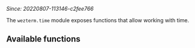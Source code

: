*Since: 20220807-113146-c2fee766*

The `wezterm.time` module exposes functions that allow working
with time.

## Available functions


